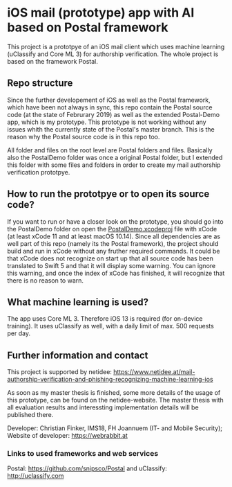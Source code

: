 # iOS mail (prototype) app with AI based on Postal framework

This project is a prototpye of an iOS mail client which uses machine learning (uClassify and Core ML 3) for authorship verification. The whole project is based on the framework Postal.

## Repo structure

Since the further developement of iOS as well as the Postal framework, which have been not always in sync, this repo contain the Postal source code (at the state of Februrary 2019) as well as the extended Postal-Demo app, which is my prototype. This prototype is not working without any issues whith the currently state of the Postal's master branch. This is the reason why the Postal source code is in this repo too.

All folder and files on the root level are Postal folders and files. Basically also the PostalDemo folder was once a original Postal folder, but I extended this folder with some files and folders in order to create my mail authorship verification prototpye.

## How to run the prototpye or to open its source code?
If you want to run or have a closer look on the prototype, you should go into the PostalDemo folder on open the [PostalDemo.xcodeproj](https://github.com/cfinker/postal-demo-extended-with-authorship-verification/tree/master/PostalDemo/PostalDemo.xcodeproj "PostalDemo.xcodeproj") file with xCode (at least xCode 11 and at least macOS 10.14). Since all dependencies are as well part of this repo (namely its the Postal framework), the project should build and run in xCode without any fruther required commands. It could be that xCode does not recognize on start up that all source code has been translated to Swift 5 and that it will display some warning. You can ignore this warning, and once the index of xCode has finished, it will recognize that there is no reason to warn. 

## What machine learning is used?
The app uses Core ML 3. Therefore iOS 13 is required (for on-device training).
It uses uClassify as well, with a daily limit of max. 500 requests per day.

## Further information and contact
This project is supported by netidee: 
https://www.netidee.at/mail-authorship-verification-and-phishing-recognizing-machine-learning-ios

As soon as my master thesis is finished, some more details of the usage of this prototype, can be found on the netidee-website. The master thesis with all evaluation results and interessting implementation details will be published there.

Developer: Christian Finker, IMS18, FH Joannuem (IT- and Mobile Security); Website of developer: https://webrabbit.at

### Links to used frameworks and web services
Postal: https://github.com/snipsco/Postal and uClassify: http://uclassify.com
